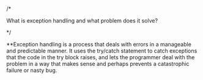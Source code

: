 /*

What is exception handling and what problem does it solve?

*/


**Exception handling is a process that deals with errors in a manageable and predictable manner. It uses the try/catch statement to catch exceptions that the code in the try block raises, and lets the programmer deal with the problem in a way that makes sense and perhaps prevents a catastrophic failure or nasty bug.